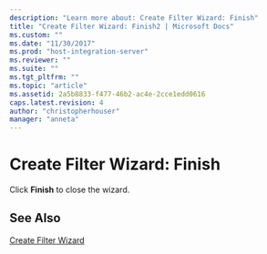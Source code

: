 ```yaml
---
description: "Learn more about: Create Filter Wizard: Finish"
title: "Create Filter Wizard: Finish2 | Microsoft Docs"
ms.custom: ""
ms.date: "11/30/2017"
ms.prod: "host-integration-server"
ms.reviewer: ""
ms.suite: ""
ms.tgt_pltfrm: ""
ms.topic: "article"
ms.assetid: 2a5b8833-f477-46b2-ac4e-2cce1edd0616
caps.latest.revision: 4
author: "christopherhouser"
manager: "anneta"
---
```

# Create Filter Wizard: Finish
Click **Finish** to close the wizard.  
  
## See Also  
 [Create Filter Wizard](../core/create-filter-wizard2.md)
